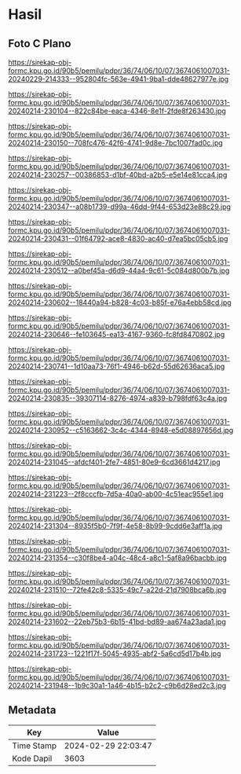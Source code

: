 # Hasil

## Foto C Plano

https://sirekap-obj-formc.kpu.go.id/90b5/pemilu/pdpr/36/74/06/10/07/3674061007031-20240229-214333--952804fc-563e-4941-9ba1-dde48627977e.jpg

https://sirekap-obj-formc.kpu.go.id/90b5/pemilu/pdpr/36/74/06/10/07/3674061007031-20240214-230104--822c84be-eaca-4346-8e1f-2fde8f263430.jpg

https://sirekap-obj-formc.kpu.go.id/90b5/pemilu/pdpr/36/74/06/10/07/3674061007031-20240214-230150--708fc476-42f6-4741-9d8e-7bc1007fad0c.jpg

https://sirekap-obj-formc.kpu.go.id/90b5/pemilu/pdpr/36/74/06/10/07/3674061007031-20240214-230257--00386853-d1bf-40bd-a2b5-e5e14e81cca4.jpg

https://sirekap-obj-formc.kpu.go.id/90b5/pemilu/pdpr/36/74/06/10/07/3674061007031-20240214-230347--a08b1739-d99a-46dd-9f44-653d23e88c29.jpg

https://sirekap-obj-formc.kpu.go.id/90b5/pemilu/pdpr/36/74/06/10/07/3674061007031-20240214-230431--01f64792-ace8-4830-ac40-d7ea5bc05cb5.jpg

https://sirekap-obj-formc.kpu.go.id/90b5/pemilu/pdpr/36/74/06/10/07/3674061007031-20240214-230512--a0bef45a-d6d9-44a4-9c61-5c084d800b7b.jpg

https://sirekap-obj-formc.kpu.go.id/90b5/pemilu/pdpr/36/74/06/10/07/3674061007031-20240214-230602--18440a94-b828-4c03-b85f-e76a4ebb58cd.jpg

https://sirekap-obj-formc.kpu.go.id/90b5/pemilu/pdpr/36/74/06/10/07/3674061007031-20240214-230646--fe103645-ea13-4167-9360-fc8fd8470802.jpg

https://sirekap-obj-formc.kpu.go.id/90b5/pemilu/pdpr/36/74/06/10/07/3674061007031-20240214-230741--1d10aa73-76f1-4946-b62d-55d62636aca5.jpg

https://sirekap-obj-formc.kpu.go.id/90b5/pemilu/pdpr/36/74/06/10/07/3674061007031-20240214-230835--39307114-8276-4974-a839-b798fdf63c4a.jpg

https://sirekap-obj-formc.kpu.go.id/90b5/pemilu/pdpr/36/74/06/10/07/3674061007031-20240214-230952--c5163662-3c4c-4344-8948-e5d08897656d.jpg

https://sirekap-obj-formc.kpu.go.id/90b5/pemilu/pdpr/36/74/06/10/07/3674061007031-20240214-231045--afdcf401-2fe7-4851-80e9-6cd3661d4217.jpg

https://sirekap-obj-formc.kpu.go.id/90b5/pemilu/pdpr/36/74/06/10/07/3674061007031-20240214-231223--2f8cccfb-7d5a-40a0-ab00-4c51eac955e1.jpg

https://sirekap-obj-formc.kpu.go.id/90b5/pemilu/pdpr/36/74/06/10/07/3674061007031-20240214-231304--8935f5b0-7f9f-4e58-8b99-9cdd6e3aff1a.jpg

https://sirekap-obj-formc.kpu.go.id/90b5/pemilu/pdpr/36/74/06/10/07/3674061007031-20240214-231354--c30f8be4-a04c-48c4-a8c1-5af8a96bacbb.jpg

https://sirekap-obj-formc.kpu.go.id/90b5/pemilu/pdpr/36/74/06/10/07/3674061007031-20240214-231510--72fe42c8-5335-49c7-a22d-21d7908bca6b.jpg

https://sirekap-obj-formc.kpu.go.id/90b5/pemilu/pdpr/36/74/06/10/07/3674061007031-20240214-231602--22eb75b3-6b15-41bd-bd89-aa674a23ada1.jpg

https://sirekap-obj-formc.kpu.go.id/90b5/pemilu/pdpr/36/74/06/10/07/3674061007031-20240214-231723--1221f17f-5045-4935-abf2-5a6cd5d17b4b.jpg

https://sirekap-obj-formc.kpu.go.id/90b5/pemilu/pdpr/36/74/06/10/07/3674061007031-20240214-231948--1b9c30a1-1a46-4b15-b2c2-c9b6d28ed2c3.jpg


## Metadata

| Key        | Value               |
| ---------- | ------------------- |
| Time Stamp | 2024-02-29 22:03:47 |
| Kode Dapil | 3603                |



